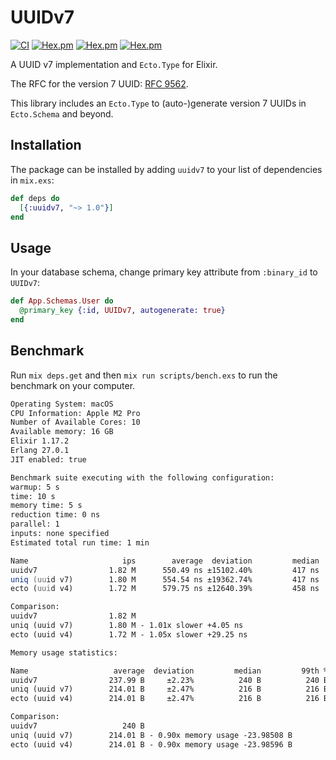# UUIDv7

[![CI](https://github.com/martinthenth/uuidv7/actions/workflows/elixir.yml/badge.svg)](https://github.com/martinthenth/uuidv7/actions/workflows/elixir.yml)
[![Hex.pm](https://img.shields.io/hexpm/v/uuidv7)](https://hex.pm/packages/uuidv7)
[![Hex.pm](https://img.shields.io/hexpm/dt/uuidv7)](https://hex.pm/packages/uuidv7)
[![Hex.pm](https://img.shields.io/hexpm/l/uuidv7)](https://github.com/martinthenth/uuidv7/blob/main/LICENSE)

A UUID v7 implementation and `Ecto.Type` for Elixir.

The RFC for the version 7 UUID: [RFC 9562](https://datatracker.ietf.org/doc/rfc9562/).

This library includes an `Ecto.Type` to (auto-)generate version 7 UUIDs in `Ecto.Schema` and beyond.

## Installation

The package can be installed by adding `uuidv7` to your list of dependencies in `mix.exs`:

```elixir
def deps do
  [{:uuidv7, "~> 1.0"}]
end
```

## Usage

In your database schema, change primary key attribute from `:binary_id` to `UUIDv7`:

```elixir
def App.Schemas.User do
  @primary_key {:id, UUIDv7, autogenerate: true}
end
```

## Benchmark

Run `mix deps.get` and then `mix run scripts/bench.exs` to run the benchmark on your computer.

```zsh
Operating System: macOS
CPU Information: Apple M2 Pro
Number of Available Cores: 10
Available memory: 16 GB
Elixir 1.17.2
Erlang 27.0.1
JIT enabled: true

Benchmark suite executing with the following configuration:
warmup: 5 s
time: 10 s
memory time: 5 s
reduction time: 0 ns
parallel: 1
inputs: none specified
Estimated total run time: 1 min

Name                     ips        average  deviation         median         99th %
uuidv7                1.82 M      550.49 ns ±15102.40%         417 ns        1291 ns
uniq (uuid v7)        1.80 M      554.54 ns ±19362.74%         417 ns        1292 ns
ecto (uuid v4)        1.72 M      579.75 ns ±12640.39%         458 ns        1208 ns

Comparison:
uuidv7                1.82 M
uniq (uuid v7)        1.80 M - 1.01x slower +4.05 ns
ecto (uuid v4)        1.72 M - 1.05x slower +29.25 ns

Memory usage statistics:

Name                   average  deviation         median         99th %
uuidv7                237.99 B     ±2.23%          240 B          240 B
uniq (uuid v7)        214.01 B     ±2.47%          216 B          216 B
ecto (uuid v4)        214.01 B     ±2.47%          216 B          216 B

Comparison:
uuidv7                   240 B
uniq (uuid v7)        214.01 B - 0.90x memory usage -23.98508 B
ecto (uuid v4)        214.01 B - 0.90x memory usage -23.98596 B
```
